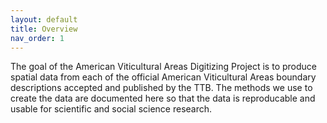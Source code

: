 ```yaml
---
layout: default
title: Overview
nav_order: 1
---
```


The goal of the American Viticultural Areas Digitizing Project is to produce spatial data from each of the official American Viticultural Areas boundary descriptions accepted and published by the TTB.  The methods we use to create the data are documented here so that the data is reproducable and usable for scientific and social science research.